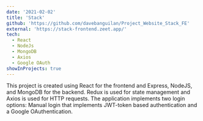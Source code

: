```yaml
---
date: '2021-02-02'
title: 'Stack'
github: 'https://github.com/davebanguilan/Project_Website_Stack_FE'
external: 'https://stack-frontend.zeet.app/'
tech:
  - React
  - NodeJs
  - MongoDB
  - Axios
  - Google OAuth
showInProjects: true
---
```


This project is created using React for the frontend and Express, NodeJS, and MongoDB for the backend. Redux is used for state management and Axios is used for HTTP requests. The application implements two login options: Manual login that implements JWT-token based authentication and a Google OAuthentication.
